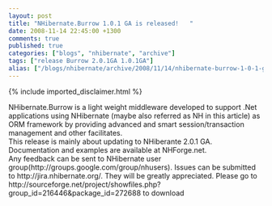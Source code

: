 ```yaml
---
layout: post
title: "NHibernate.Burrow 1.0.1 GA is released!   "
date: 2008-11-14 22:45:00 +1300
comments: true
published: true
categories: ["blogs", "nhibernate", "archive"]
tags: ["release Burrow 2.0.1GA 1.0.1GA"]
alias: ["/blogs/nhibernate/archive/2008/11/14/nhibernate-burrow-1-0-1-ga-is-released.aspx"]
---
```

<!-- more -->
{% include imported_disclaimer.html %}
<p>NHibernate.Burrow is a light weight middleware developed to support .Net applications using NHibernate (maybe also referred as NH in this article) as ORM framework by providing advanced and smart session/transaction management and other facilitates. <br />This release is mainly about updating to NHiberante 2.0.1 GA.<br />Documentation and examples are available at NHForge.net. <br />Any feedback can be sent to NHibernate user group(http://groups.google.com/group/nhusers). Issues can be submitted to http://jira.nhibernate.org/. They will be greatly appreciated. Please go to http://sourceforge.net/project/showfiles.php?group_id=216446&amp;package_id=272688 to download</p>
